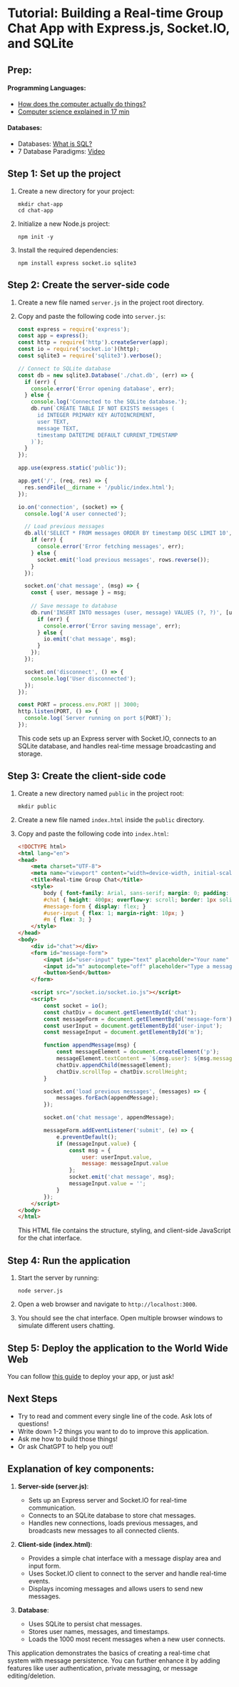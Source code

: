 # Tutorial: Building a Real-time Group Chat App with Express.js, Socket.IO, and SQLite


## Prep:

#### Programming Languages:
- [How does the computer actually do things?](https://www.youtube.com/watch?v=Z5JC9Ve1sfI&t=417s)
- [Computer science explained in 17 min](https://www.youtube.com/watch?v=CxGSnA-RTsA)

#### Databases:
- Databases: [What is SQL?](https://www.youtube.com/watch?v=zsjvFFKOm3c)
- 7 Database Paradigms: [Video](https://www.youtube.com/watch?v=W2Z7fbCLSTw)


## Step 1: Set up the project

1. Create a new directory for your project:
   ```
   mkdir chat-app
   cd chat-app
   ```

2. Initialize a new Node.js project:
   ```
   npm init -y
   ```

3. Install the required dependencies:
   ```
   npm install express socket.io sqlite3
   ```

## Step 2: Create the server-side code

1. Create a new file named `server.js` in the project root directory.

2. Copy and paste the following code into `server.js`:

   ```javascript
   const express = require('express');
   const app = express();
   const http = require('http').createServer(app);
   const io = require('socket.io')(http);
   const sqlite3 = require('sqlite3').verbose();

   // Connect to SQLite database
   const db = new sqlite3.Database('./chat.db', (err) => {
     if (err) {
       console.error('Error opening database', err);
     } else {
       console.log('Connected to the SQLite database.');
       db.run(`CREATE TABLE IF NOT EXISTS messages (
         id INTEGER PRIMARY KEY AUTOINCREMENT,
         user TEXT,
         message TEXT,
         timestamp DATETIME DEFAULT CURRENT_TIMESTAMP
       )`);
     }
   });

   app.use(express.static('public'));

   app.get('/', (req, res) => {
     res.sendFile(__dirname + '/public/index.html');
   });

   io.on('connection', (socket) => {
     console.log('A user connected');

     // Load previous messages
     db.all('SELECT * FROM messages ORDER BY timestamp DESC LIMIT 10', (err, rows) => {
       if (err) {
         console.error('Error fetching messages', err);
       } else {
         socket.emit('load previous messages', rows.reverse());
       }
     });

     socket.on('chat message', (msg) => {
       const { user, message } = msg;
       
       // Save message to database
       db.run('INSERT INTO messages (user, message) VALUES (?, ?)', [user, message], (err) => {
         if (err) {
           console.error('Error saving message', err);
         } else {
           io.emit('chat message', msg);
         }
       });
     });

     socket.on('disconnect', () => {
       console.log('User disconnected');
     });
   });

   const PORT = process.env.PORT || 3000;
   http.listen(PORT, () => {
     console.log(`Server running on port ${PORT}`);
   });
   ```

   This code sets up an Express server with Socket.IO, connects to an SQLite database, and handles real-time message broadcasting and storage.

## Step 3: Create the client-side code

1. Create a new directory named `public` in the project root:
   ```
   mkdir public
   ```

2. Create a new file named `index.html` inside the `public` directory.

3. Copy and paste the following code into `index.html`:

   ```html
   <!DOCTYPE html>
   <html lang="en">
   <head>
       <meta charset="UTF-8">
       <meta name="viewport" content="width=device-width, initial-scale=1.0">
       <title>Real-time Group Chat</title>
       <style>
           body { font-family: Arial, sans-serif; margin: 0; padding: 20px; }
           #chat { height: 400px; overflow-y: scroll; border: 1px solid #ccc; padding: 10px; margin-bottom: 20px; }
           #message-form { display: flex; }
           #user-input { flex: 1; margin-right: 10px; }
           #m { flex: 3; }
       </style>
   </head>
   <body>
       <div id="chat"></div>
       <form id="message-form">
           <input id="user-input" type="text" placeholder="Your name" required>
           <input id="m" autocomplete="off" placeholder="Type a message..." required>
           <button>Send</button>
       </form>

       <script src="/socket.io/socket.io.js"></script>
       <script>
           const socket = io();
           const chatDiv = document.getElementById('chat');
           const messageForm = document.getElementById('message-form');
           const userInput = document.getElementById('user-input');
           const messageInput = document.getElementById('m');

           function appendMessage(msg) {
               const messageElement = document.createElement('p');
               messageElement.textContent = `${msg.user}: ${msg.message}`;
               chatDiv.appendChild(messageElement);
               chatDiv.scrollTop = chatDiv.scrollHeight;
           }

           socket.on('load previous messages', (messages) => {
               messages.forEach(appendMessage);
           });

           socket.on('chat message', appendMessage);

           messageForm.addEventListener('submit', (e) => {
               e.preventDefault();
               if (messageInput.value) {
                   const msg = {
                       user: userInput.value,
                       message: messageInput.value
                   };
                   socket.emit('chat message', msg);
                   messageInput.value = '';
               }
           });
       </script>
   </body>
   </html>
   ```

   This HTML file contains the structure, styling, and client-side JavaScript for the chat interface.

## Step 4: Run the application

1. Start the server by running:
   ```
   node server.js
   ```

2. Open a web browser and navigate to `http://localhost:3000`.

3. You should see the chat interface. Open multiple browser windows to simulate different users chatting.

## Step 5: Deploy the application to the World Wide Web
You can follow [this guide](https://docs.render.com/deploy-node-express-app) to deploy your app, or just ask!


## Next Steps

- Try to read and comment every single line of the code. Ask lots of questions!
- Write down 1-2 things you want to do to improve this application.
- Ask me how to build those things!
- Or ask ChatGPT to help you out!

## Explanation of key components:

1. **Server-side (server.js)**:
   - Sets up an Express server and Socket.IO for real-time communication.
   - Connects to an SQLite database to store chat messages.
   - Handles new connections, loads previous messages, and broadcasts new messages to all connected clients.

2. **Client-side (index.html)**:
   - Provides a simple chat interface with a message display area and input form.
   - Uses Socket.IO client to connect to the server and handle real-time events.
   - Displays incoming messages and allows users to send new messages.

3. **Database**:
   - Uses SQLite to persist chat messages.
   - Stores user names, messages, and timestamps.
   - Loads the 1000 most recent messages when a new user connects.

This application demonstrates the basics of creating a real-time chat system with message persistence. You can further enhance it by adding features like user authentication, private messaging, or message editing/deletion.